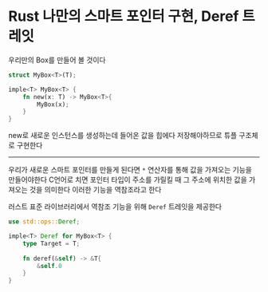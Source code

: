 # Rust 나만의 스마트 포인터 구현, Deref 트레잇

우리만의 Box<T>를 만들어 볼 것이다

```Rust
struct MyBox<T>(T); 

imple<T> MyBox<T> {
    fn new(x: T) -> MyBox<T>{
        MyBox(x);
    }
}
```

new로 새로운 인스턴스를 생성하는데 들어온 값을 힙에다 저장해야하므로 튜플 구조체로 구현한다



---



우리가 새로운 스마트 포인터를 만들게 된다면  `*` 연산자를 통해 값을 가져오는 기능을 만들어야한다
C언어로 치면 포인터 타입이 주소를 가릴킬 때 그 주소에 위치한 값을 가져오는 것을 의미한다
이러한 기능을 역참조라고 한다

러스트 표준 라이브러리에서 역참조 기능을 위해 `Deref` 트레잇을 제공한다



```Rust
use std::ops::Deref;

imple<T> Deref for MyBox<T> {
    type Target = T;
    
    fn deref(&self) -> &T{
        &self.0
    }
}
```

